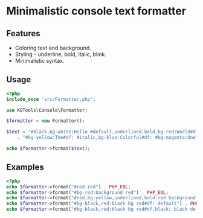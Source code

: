 Minimalistic console text formatter
===================================

## Features
- Coloring text and background.
- Styling - underline, bold, italic, blink.
- Minimalistic syntax.

## Usage
```php
<?php
include_once 'src/Formatter.php';

use KSTools\Console\Formatter;

$formatter = new Formatter();

$text = "#black,bg-white:Hello #default,underlined,bold,bg-red:World#df:, "
    . "#bg-yellow:The#df: #italic,bg-blue:Colorful#df: #bg-magenta:One";

echo $formatter->format($text);
```

## Examples
```php
<?php
echo $formatter->format("#red:red") . PHP_EOL;
echo $formatter->format("#bg-red:background red") . PHP_EOL;
echo $formatter->format("#red,bg-yellow,underlined,bold:red background yellow underlined bold") . PHP_EOL;
echo $formatter->format("#bg-black,red:black bg red#df: default") . PHP_EOL;
echo $formatter->format("#bg-black,red:black bg red#df,black: black default background") . PHP_EOL;
```